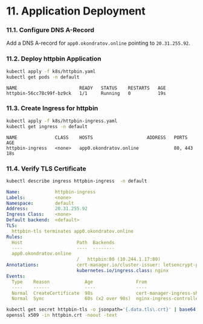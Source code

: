 # 11. Application Deployment

### 11.1. Configure DNS A-Record
Add a DNS A-record for `app0.okondratov.online` pointing to `20.31.255.92`.

### 11.2. Deploy httpbin Application
```bash
kubectl apply -f k8s/httpbin.yaml
kubectl get pods -n default
```
```text
NAME                       READY   STATUS    RESTARTS   AGE
httpbin-56cc78c99f-bz9ck   1/1     Running   0          19s
```

### 11.3. Create Ingress for httpbin
```bash
kubectl apply -f k8s/httpbin-ingress.yaml
kubectl get ingress -n default
```
```text
NAME              CLASS    HOSTS                    ADDRESS   PORTS     AGE
httpbin-ingress   <none>   app0.okondratov.online             80, 443   18s
```

### 11.4. Verify TLS Certificate
```bash
kubectl describe ingress httpbin-ingress  -n default
```
```yaml
Name:             httpbin-ingress
Labels:           <none>
Namespace:        default
Address:          20.31.255.92
Ingress Class:    <none>
Default backend:  <default>
TLS:
  httpbin-tls terminates app0.okondratov.online
Rules:
  Host                    Path  Backends
  ----                    ----  --------
  app0.okondratov.online  
                          /   httpbin:80 (10.244.1.17:80)
Annotations:              cert-manager.io/cluster-issuer: letsencrypt-prod
                          kubernetes.io/ingress.class: nginx
Events:
  Type    Reason             Age                From                       Message
  ----    ------             ----               ----                       -------
  Normal  CreateCertificate  98s                cert-manager-ingress-shim  Successfully created Certificate "httpbin-tls"
  Normal  Sync               60s (x2 over 98s)  nginx-ingress-controller   Scheduled for sync
```
```bash
kubectl get secret httpbin-tls -o jsonpath='{.data.tls\.crt}' | base64 -d > httpbin.crt
openssl x509 -in httpbin.crt -noout -text
```
